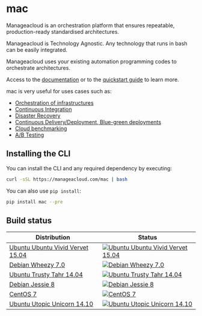 # mac
Manageacloud is an orchestration platform that ensures repeatable, production-ready standardised architectures.

Manageacloud is Technology Agnostic. Any technology that runs in bash can be easily integrated.

Manageacloud uses your existing automation programming codes to orchestrate architectures.

Access to the [documentation](https://manageacloud.com/docs) or to the [quickstart guide](https://manageacloud.com/quickstart) to learn more.

mac is very useful for uses cases such as:
 - [Orchestration of infrastructures](https://manageacloud.com/case-study/geographically-disperse-infrastructures)
 - [Continuous Integration](https://manageacloud.com/case-study/continuous-integration)
 - [Disaster Recovery](https://manageacloud.com/case-study/disaster-recovery)
 - [Continuous Delivery/Deployment, Blue-green deployments](https://manageacloud.com/case-study/continuous-delivery)
 - [Cloud benchmarking](https://manageacloud.com/case-study/cloud-benchmark)
 - [A/B Testing](https//manageacloud.com/case-study/ab-testing)


## Installing the CLI

You can install the CLI and any required dependency by executing:
```sh
curl -sSL https://manageacloud.com/mac | bash
```

You can also use ``pip install``:
```sh
pip install mac --pre
```

## Build status

Distribution  | Status
------------- | -------------
[Ubuntu Ubuntu Vivid Vervet 15.04](https://manageacloud.com/configuration/mac) | [![Ubuntu Ubuntu Vivid Vervet 15.04](https://manageacloud.com/configuration/mac/build/8/image)](https://manageacloud.com/configuration/mac/builds)
[Debian Wheezy 7.0](https://manageacloud.com/configuration/mac) | [![Debian Wheezy 7.0](https://manageacloud.com/configuration/mac/build/1/image)](https://manageacloud.com/configuration/mac/builds)
[Ubuntu Trusty Tahr 14.04](https://manageacloud.com/configuration/mac) | [![Ubuntu Trusty Tahr 14.04](https://manageacloud.com/configuration/mac/build/2/image)](https://manageacloud.com/configuration/mac/builds)
[Debian Jessie 8](https://manageacloud.com/configuration/mac) | [![Debian Jessie 8](https://manageacloud.com/configuration/mac/build/7/image)](https://manageacloud.com/configuration/mac/builds)
[CentOS 7](https://manageacloud.com/configuration/mac) | [![CentOS 7](https://manageacloud.com/configuration/mac/build/5/image)](https://manageacloud.com/configuration/mac/builds)
[Ubuntu Utopic Unicorn 14.10](https://manageacloud.com/configuration/mac) | [![Ubuntu Utopic Unicorn 14.10](https://manageacloud.com/configuration/mac/build/6/image)](https://manageacloud.com/configuration/mac/builds)